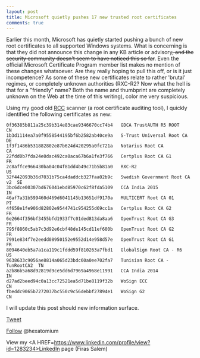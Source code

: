 ```yaml
---
layout: post
title: Microsoft quietly pushes 17 new trusted root certificates
comments: true
---
```


Earlier this month, Microsoft has quietly started pushing a bunch of new root certificates to all supported Windows systems. What is concerning is that they did not announce this change in any KB article or advisory<s>, and the security community doesn't seem to have noticed this so far</s>. Even the official Microsoft Certificate Program member list makes no mention of these changes whatsoever. Are they really hoping to pull this off, or is it just incompetence? As some of these new certificates relate to rather 'brutal' regimes, or completely unknown authorities (RXC-R2? Now what the hell is that for a "friendly" name? Both the name and thumbprint are completely unknown on the Web at the time of this writing), color me very suspicious. 

Using my good old <A HREF=http://www.wilderssecurity.com/threads/rcc-check-your-systems-trusted-root-certificate-store.373819/>RCC</A> scanner (a root certificate auditing tool), I quickly identified the following certificates as new: 

    0f36385b811a25c39b314e83cae9346670cc74b4   GDCA TrustAUTH R5 ROOT         CN
    1b3d1114ea7a0f9558544195bf6b2582ab40ce9a   S-Trust Universal Root CA      DE
    1f3f1486b531882802e87b624d420295a0fc721a   Notarius Root CA               CA
    22fdd0b7fda24e0dac492ca0aca67b6a1fe3f766   Certplus Root CA G1            FR
    2c8affce966430ba04c04f81dd4b49c71b5b81a0   RXC-R2                         US
    32f442093b36d7031b75ca4daddcb327faa02b9c   Swedish Government Root CA v2  SE
    3bc6dce00307bd676041ebd85970c62f8fda5109   CCA India 2015                 IN
    46af7a31b599460d469d6041145b13651df9170a   MULTICERT Root CA 01           PT
    4f658e1fe906d82802e9544741c954255d69cc1a   Certplus Root CA G2            FR
    6e2664f356bf3455bfd1933f7c01ded813da8aa6   OpenTrust Root CA G3           FR
    795f8860c5ab7c3d92e6cbf48de145cd11ef600b   OpenTrust Root CA G2           FR
    7991e834f7e2eedd08950152e9552d14e958d57e   OpenTrust Root CA G1           FR
    8094640eb5a7a1ca119c1fddd59f810263a7fbd1   GlobalSign Root CA - R6        US
    9638633c9056ae8814a065d23bdc60a0ee702fa7   Tunisian Root CA - TunRootCA2  TN
    a2b86b5a68d92819d9ce5dd6d7969a4968e11991   CCA India 2014                 IN
    d27ad2beed94c0a13cc72521ea5d71be8119f32b   WoSign ECC                     CN
    fbeddc9065b7272037bc550c9c56debbf27894e1   WoSign G2                      CN

I will update this post should new information surface.

<a href="http://twitter.com/share" class="twitter-share-button" 
data-url="http://hexatomium.github.io/2015/06/26/ms-very-quietly-adds-18-new-trusted-root-certs/" data-text="MS quietly pushes 17 root certificates"  data-count="horizontal">Tweet</a>
<script type="text/javascript" src="http://platform.twitter.com/widgets.js"></script>

<A href=https://twitter.com/hexatomium>Follow</A> @hexatomium

View my <A HREF=https://www.linkedin.com/profile/view?id=1283234>LinkedIn</A> page (Firas Salem)


